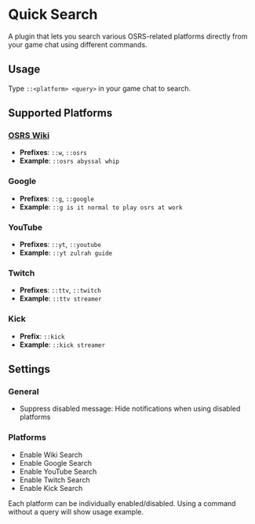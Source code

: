 # Quick Search
A plugin that lets you search various OSRS-related platforms directly from your game chat using different commands.

## Usage
Type `::<platform> <query>` in your game chat to search.

## Supported Platforms

### [OSRS Wiki](https://oldschool.runescape.wiki/)
- **Prefixes**: `::w`, `::osrs`
- **Example**: `::osrs abyssal whip`

### Google
- **Prefixes**: `::g`, `::google`
- **Example**: `::g is it normal to play osrs at work`

### YouTube
- **Prefixes**: `::yt`, `::youtube`
- **Example**: `::yt zulrah guide`

### Twitch
- **Prefixes**: `::ttv`, `::twitch`
- **Example**: `::ttv streamer`

### Kick
- **Prefix**: `::kick`
- **Example**: `::kick streamer`

## Settings
### General
- Suppress disabled message: Hide notifications when using disabled platforms

### Platforms
- Enable Wiki Search
- Enable Google Search
- Enable YouTube Search
- Enable Twitch Search
- Enable Kick Search

Each platform can be individually enabled/disabled. Using a command without a query will show usage example.
